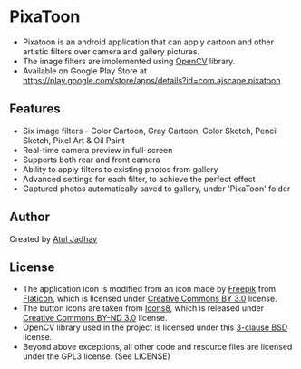 # PixaToon

* Pixatoon is an android application that can apply cartoon and other artistic filters over camera and gallery pictures.
* The image filters are implemented using [OpenCV](http://opencv.org/android/platforms/android.html) library.
* Available on Google Play Store at https://play.google.com/store/apps/details?id=com.ajscape.pixatoon

## Features
* Six image filters - Color Cartoon, Gray Cartoon, Color Sketch, Pencil Sketch, Pixel Art & Oil Paint
* Real-time camera preview in full-screen
* Supports both rear and front camera
* Ability to apply filters to existing photos from gallery
* Advanced settings for each filter, to achieve the perfect effect
* Captured photos automatically saved to gallery, under 'PixaToon' folder

## Author
Created by [Atul Jadhav](http://ajscape.blogspot.in/)

## License
* The application icon is modified from an icon made by [Freepik](http://www.freepik.com) from [Flaticon](http://www.flaticon.com), which is licensed under [Creative Commons BY 3.0](http://creativecommons.org/licenses/by/3.0/) license.
* The button icons are taken from [Icons8](http://icons8.com), which is released under [Creative Commons BY-ND 3.0](https://creativecommons.org/licenses/by-nd/3.0/) license.
* OpenCV library used in the project is licensed under this [3-clause BSD](http://opencv.org/license.html) license.
* Beyond above exceptions, all other code and resource files are licensed under the GPL3 license. (See LICENSE)
